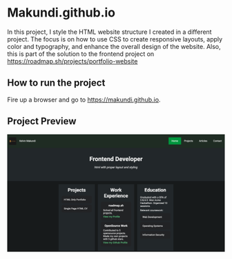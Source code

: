 # Makundi.github.io
In this project, I style the HTML website structure I created in a different project. The focus is on how to use CSS to create responsive layouts, apply color and typography, and enhance the overall design of the website. Also, this is part of the solution to the frontend project on https://roadmap.sh/projects/portfolio-website

## How to run the project
Fire up a browser and go to https://makundi.github.io.

## Project Preview
<img src="images/preview1.png">